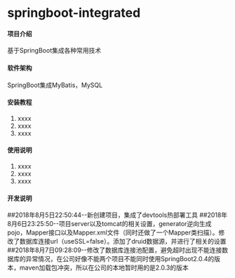 # springboot-integrated

#### 项目介绍
基于SpringBoot集成各种常用技术

#### 软件架构
SpringBoot集成MyBatis，MySQL


#### 安装教程

1. xxxx
2. xxxx
3. xxxx

#### 使用说明

1. xxxx
2. xxxx
3. xxxx

#### 开发说明
##2018年8月5日22:50:44--新创建项目，集成了devtools热部署工具
##2018年8月6日23:25:50--项目server以及tomcat的相关设置，generator逆向生成pojo，Mapper接口以及Mapper.xml文件（同时还做了一个Mapper类扫描）。修改了数据库连接url（useSSL=false）。添加了druid数据源，并进行了相关的设置
##2018年8月7日09:28:09--修改了数据库连接池配置，避免超时出现不能连接数据库的异常情况，在公司好像不能两个项目不能同时使用SpringBoot2.0.4的版本，maven加载包冲突，所以在公司的本地暂时用的是2.0.3的版本